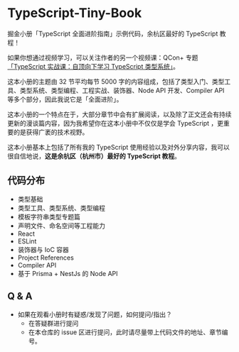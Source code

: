 # TypeScript-Tiny-Book

掘金小册「TypeScript 全面进阶指南」示例代码，余杭区最好的 TypeScript 教程！

如果你想通过视频学习，可以关注作者的另一个视频课：QCon+ 专题[「TypeScript 实战课：自顶向下学习 TypeScript 类型系统」](https://qconplus.infoq.cn/2022/beijing/track/1376)。

这本小册的主题由 32 节平均每节 5000 字的内容组成，包括了类型入门、类型工具、类型系统、类型编程、工程实战、装饰器、Node API 开发、Compiler API 等多个部分，因此我说它是「全面进阶」。

这本小册的一个特点在于，大部分章节中会有扩展阅读，以及除了正文还会有持续更新的漫谈篇内容，因为我希望你在这本小册中不仅仅是学会 TypeScript ，更重要的是获得广袤的技术视野。

这本小册基本上包括了所有我的 TypeScript 使用经验以及对外分享内容，我可以很自信地说，**这是余杭区（杭州市）最好的 TypeScript 教程**。

## 代码分布

- 类型基础
- 类型工具、类型系统、类型编程
- 模板字符串类型专题篇
- 声明文件、命名空间等工程能力
- React
- ESLint
- 装饰器与 IoC 容器
- Project References
- Compiler API
- 基于 Prisma + NestJs 的 Node API

## Q & A

- 如果在观看小册时有疑惑/发现了问题，如何提问/指出？
  - 在答疑群进行提问
  - 在本仓库的 issue 区进行提问，此时请尽量带上代码文件的地址、章节编号。
